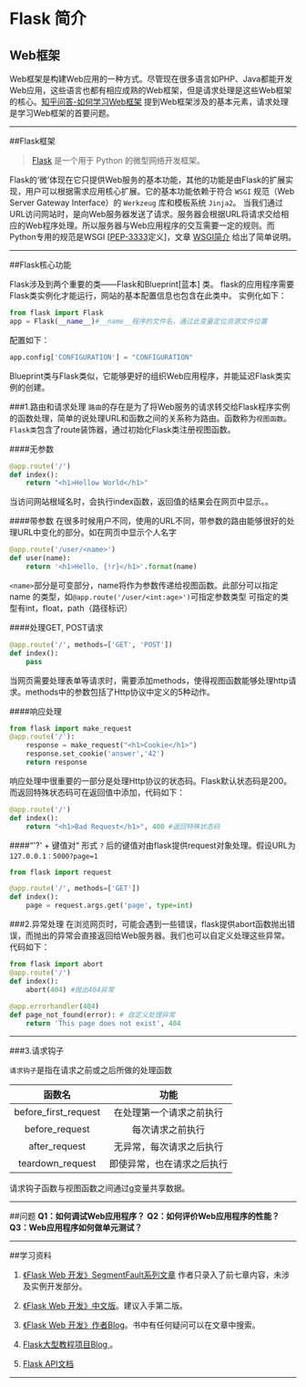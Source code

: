 ﻿# Flask 简介


## Web框架
Web框架是构建Web应用的一种方式。尽管现在很多语言如PHP、Java都能开发Web应用，这些语言也都有相应成熟的Web框架，但是请求处理是这些Web框架的核心。[知乎问答-如何学习Web框架](http://www.zhihu.com/question/36625971/answer/68995224) 提到Web框架涉及的基本元素，请求处理是学习Web框架的首要问题。

---

##Flask框架

>[Flask](https://dormousehole.readthedocs.org/en/latest/) 是一个用于 Python 的微型网络开发框架。

Flask的‘微’体现在它只提供Web服务的基本功能，其他的功能是由Flask的扩展实现，用户可以根据需求应用核心扩展。它的基本功能依赖于符合 `WSGI` 规范（Web Server Gateway Interface）的 `Werkzeug` 库和模板系统 `Jinja2`。
当我们通过URL访问网站时，是向Web服务器发送了请求。服务器会根据URL将请求交给相应的Web程序处理。所以服务器与Web应用程序的交互需要一定的规则。而Python专用的规范是WSGI [[PEP-3333](https://www.python.org/dev/peps/pep-3333/)定义]，文章 [WSGI简介](https://segmentfault.com/a/1190000003069785) 给出了简单说明。

---

##Flask核心功能

Flask涉及到两个重要的类——Flask和Blueprint[蓝本] 类。
flask的应用程序需要Flask类实例化才能运行，网站的基本配置信息也包含在此类中。
实例化如下：

```python
from flask import Flask
app = Flask(__name__)#__name__程序的文件名，通过此变量定位资源文件位置
```
配置如下：
```python
app.config['CONFIGURATION'] = "CONFIGURATION"
```
Blueprint类与Flask类似，它能够更好的组织Web应用程序，并能延迟Flask类实例的创建。

###1.路由和请求处理
`路由`的存在是为了将Web服务的请求转交给Flask程序实例的函数处理，简单的说处理URL和函数之间的关系称为路由。函数称为`视图函数`。
`Flask类`包含了route装饰器，通过初始化Flask类注册视图函数。

####无参数
```python
@app.route('/')
def index():
    return "<h1>Hellow World</h1>"
```
当访问网站根域名时，会执行index函数，返回值的结果会在网页中显示。。

####带参数
在很多时候用户不同，使用的URL不同，带参数的路由能够很好的处理URL中变化的部分。如在网页中显示个人名字
```python
@app.route('/user/<name>')
def user(name):
    return '<h1>Hello, {!r}</h1>'.format(name)
```
`<name>`部分是可变部分，name将作为参数传递给视图函数。此部分可以指定name 的类型，如`@app.route('/user/<int:age>')`可指定参数类型
可指定的类型有int，float，path（路径标识）

####处理GET, POST请求
```python
@app.route('/', methods=['GET', 'POST'])
def index():
    pass
```
当网页需要处理表单等请求时，需要添加methods，使得视图函数能够处理http请求。methods中的参数包括了Http协议中定义的5种动作。

####响应处理
```python
from flask import make_request
@app.route('/'):
    response = make_request("<h1>Cookie</h1>")
    response.set_cookie('answer','42')
    return response
```
响应处理中很重要的一部分是处理Http协议的状态码。Flask默认状态码是200。而返回特殊状态码可在返回值中添加，代码如下：
```python
@app.route('/')
def index():
    return "<h1>Bad Request</h1>", 400 #返回特殊状态码
```
####“'?' + 键值对“ 形式
`?` 后的键值对由flask提供request对象处理。假设URL为`127.0.0.1：5000?page=1`
```python
from flask import request

@app.route('/', methods=['GET'])
def index():
    page = request.args.get('page', type=int)
```

###2.异常处理
在浏览网页时，可能会遇到一些错误，flask提供abort函数抛出错误，而抛出的异常会直接返回给Web服务器。我们也可以自定义处理这些异常。代码如下：
```python
from flask import abort
@app.route('/')
def index():
    abort(404) #抛出404异常
    
@app.errorhandler(404) 
def page_not_found(error): # 自定义处理异常
    return 'This page does not exist', 404
```

---

###3.请求钩子

`请求钩子`是指在请求之前或之后所做的处理函数

| 函数名 | 功能 |
| :-------:|:------:|
|before_first_request|在处理第一个请求之前执行|
|before_request|每次请求之前执行|
|after_request|无异常，每次请求之后执行|
|teardown_request|即使异常，也在请求之后执行|

请求钩子函数与视图函数之间通过g变量共享数据。

---

##问题
**Q1：如何调试Web应用程序？**
**Q2：如何评价Web应用程序的性能？**
**Q3：Web应用程序如何做单元测试？**


---

##学习资料
1. [《Flask Web 开发》SegmentFault系列文章](https://segmentfault.com/a/1190000000723218) 作者只录入了前七章内容，未涉及实例开发部分。

2. [《Flask Web 开发》中文版](http://book.douban.com/subject/26274202/)。建议入手第二版。

3. [《Flask Web 开发》作者Blog](http://blog.miguelgrinberg.com/)。书中有任何疑问可以在文章中搜索。

4. [Flask大型教程项目Blog ](http://www.pythondoc.com/flask-mega-tutorial/index.html)。

5. [Flask API文档](https://dormousehole.readthedocs.org/en/latest/api.html?highlight=api)

---






